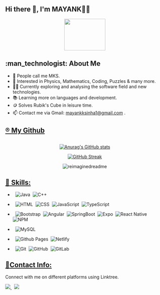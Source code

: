 
  <h2> Hi there 👋, I'm MAYANK👨‍🎓 

</h2>




<div id="header" align="center">
  <img src="https://media.giphy.com/media/X4SS63h7k5umY/giphy.gif" width="130" height="100"/>
  
  </div>



 <h2> :man_technologist: About Me</h2>
 
- 💫 People call me MKS.
- 🌱 Interested in Physics, Mathematics, Coding, Puzzles & many more.
- 👨‍💻 Currently exploring and analysing the software field and new technologies.
- 📚 Learning more on languages and development.
- 🪙 Solves Rubik's Cube in leisure time.
- 📫 Contact me via Gmail: mayankksinha1@gmail.com .



 <U><h2>®️ My Github</h2></U>

<div id="streak" align="center">
  
  <img src="https://komarev.com/ghpvc/?username=MAYANKKS13&style=flat-square&color=blue" alt=""/> <br>
  
[![Anurag's GitHub stats](https://github-readme-stats.vercel.app/api?username=MAYANKKS13&theme=dark)](https://github.com/MAYANKKS13/github-readme-stats)

[![GitHub Streak](https://streak-stats.demolab.com/?user=MAYANKKS13&currStreakNum=white&theme=highcontrast&fire=yellow&sideLabels=white&date_format=j/n/Y)](https://git.io/streak-stats)

<img src="https://myreadme.vercel.app/api/embed/MAYANKKS13?panels=commitgraph" alt="reimaginedreadme" />  
 
  
  </div>


<U><h2>🔖 Skills: </h2></U>

<div>
  
- &nbsp;  ![Java](https://img.shields.io/badge/-Java-%23ED8B00.svg?style=flat&logo=openjdk&logoColor=white)&nbsp;
 ![C++](https://img.shields.io/badge/-C++-%2300599C.svg?style=flat&logo=c%2B%2B&logoColor=white)
 
- &nbsp; ![HTML](https://img.shields.io/badge/-HTML-%23E34F26.svg?style=flat&logo=html5&logoColor=white)&nbsp;
  ![CSS](https://img.shields.io/badge/-CSS-%231572B6.svg?style=flat&logo=css3&logoColor=white)&nbsp;
  ![JavaScript](https://img.shields.io/badge/Javascript-%23323330.svg?style=flat&logo=javascript&logoColor=%23F7DF1E)&nbsp;
  ![TypeScript](https://img.shields.io/badge/Typescript-%23007ACC.svg?style=flat&logo=typescript&logoColor=white)&nbsp;

- &nbsp;  ![Bootstrap](https://img.shields.io/badge/Bootstrap-%238511FA.svg?style=flat&logo=bootstrap&logoColor=white)&nbsp;
  ![Angular](https://img.shields.io/badge/Angular-%23DD0031.svg?style=flat&logo=angular&logoColor=white)&nbsp;
  ![SpringBoot](https://img.shields.io/badge/SpringBoot-%236DB33F.svg?style=flat&logo=spring&logoColor=white)&nbsp;
  ![Expo](https://img.shields.io/badge/Expo-1C1E24.svg?style=flat&logo=expo&logoColor=white)&nbsp;
  ![React Native](https://img.shields.io/badge/React_Native-%2320232a.svg?style=flat&logo=react&logoColor=%2361DAFB)&nbsp;
  ![NPM](https://img.shields.io/badge/Npm-%23CB3837.svg?style=flat&logo=npm&logoColor=white)

- &nbsp; ![MySQL](https://img.shields.io/badge/MySql-%2300f.svg?style=flat&logo=mysql&logoColor=white)

 - &nbsp; ![Github Pages](https://img.shields.io/badge/Github%20Pages-121013?style=flat&logo=github&logoColor=white)&nbsp;
     ![Netlify](https://img.shields.io/badge/Netlify-%23000000.svg?style=flat&logo=netlify&logoColor=#00C7B7)
  
- &nbsp; ![Git](https://img.shields.io/badge/Git-%23F05033.svg?style=flat&logo=git&logoColor=white)&nbsp;
   ![GitHub](https://img.shields.io/badge/Github-%23121011.svg?style=flat&logo=github&logoColor=white)&nbsp;
   ![GitLab](https://img.shields.io/badge/Gitlab-FFA500?style=flat&logo=gitlab&logoColor=white)
  
</div>



  
  <U><h2>🔗Contact Info: </h2></U>
  Connect with me on different platforms using Linktree.
  <div id="badges">
  <a href="https://linktr.ee/mayank_13">
    <img src="https://img.shields.io/badge/Linktree-00897B?style=flat&logo=linktree&logoColor=white">
  </a>&nbsp;
  <a href="https://www.linkedin.com/in/mayank-kumar-sinha-05397b1b4/">
    <img src="https://img.shields.io/badge/Linkedin-%230077B5.svg?style=flat&logo=linkedin&logoColor=white">
  </a>
 
</div>
  
  
  










